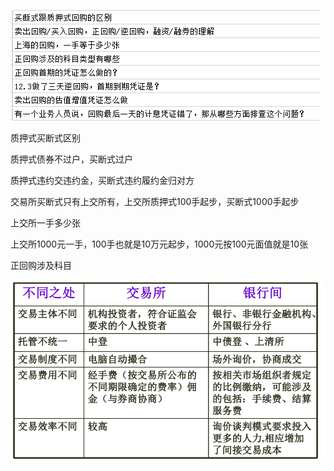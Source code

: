 

![](assets/00回购_image_0.png)

质押式买断式区别

质押式债券不过户，买断式过户

质押式违约交违约金，买断式违约履约金归对方

交易所买断式只有上交所有，上交所质押式100手起步，买断式1000手起步



上交所一手多少张

上交所1000元一手，100手也就是10万元起步，1000元按100元面值就是10张



正回购涉及科目









![](assets/00回购_image_1.png)

